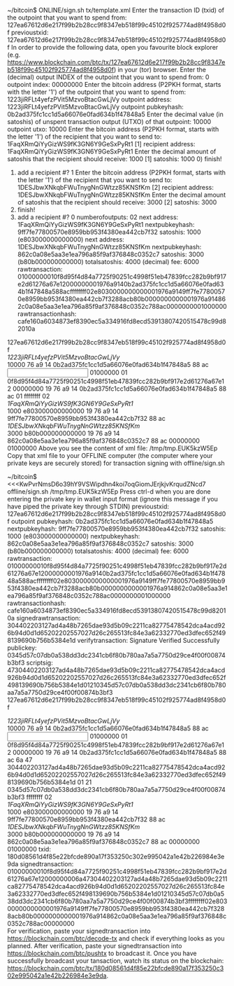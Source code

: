 ~/bitcoin$ ONLINE/sign.sh tx/template.xml 
Enter the transaction ID (txid) of the outpoint that you want to spend from: 127ea67612d6e217f99b2b28cc9f8347eb518f99c45102f925774ad8f4958d0f
previoustxid: 127ea67612d6e217f99b2b28cc9f8347eb518f99c45102f925774ad8f4958d0f
In order to provide the following data, open you favourite block explorer (e.g. https://www.blockchain.com/btc/tx/127ea67612d6e217f99b2b28cc9f8347eb518f99c45102f925774ad8f4958d0f) in your (tor) browser.
Enter the (decimal) output INDEX of the outpoint that you want to spend from: 0
outpoint index: 00000000
Enter the bitcoin address (P2PKH format, starts with the letter '1') of the outpoint that you want to spend from: 1223jiRFLt4yefzPVit5MzvoBtacGwLjVy
outpoint address: 1223jiRFLt4yefzPVit5MzvoBtacGwLjVy
outpoint pubkeyhash: 0b2ad375fc1cc1d5a66076e0fad634b1f47848a5
Enter the decimal value (in satoshis) of unspent transaction output (UTXO) of that outpoint: 10000
outpoint utxo: 10000
Enter the bitcoin address (P2PKH format, starts with the letter '1') of the recipient that you want to send to: 1FaqXRmQiYyGizWS9fK3GN6Y9GeSxPyRt1
[1] recipient address: 1FaqXRmQiYyGizWS9fK3GN6Y9GeSxPyRt1
Enter the decimal amount of satoshis that the recipient should receive: 1000
[1] satoshis: 1000
0) finish!
1) add a recipient
#? 1
Enter the bitcoin address (P2PKH format, starts with the letter '1') of the recipient that you want to send to: 1DESJbwXNkqbFWuTnygNnGWtzz85KNSfKm
[2] recipient address: 1DESJbwXNkqbFWuTnygNnGWtzz85KNSfKm
Enter the decimal amount of satoshis that the recipient should receive: 3000
[2] satoshis: 3000
0) finish!
1) add a recipient
#? 0
numberofoutputs: 02
next address: 1FaqXRmQiYyGizWS9fK3GN6Y9GeSxPyRt1
nextpubkeyhash: 9ff7fe77800570e8959bb953f4380ea442cb7f32
satoshis: 1000 (e803000000000000)
next address: 1DESJbwXNkqbFWuTnygNnGWtzz85KNSfKm
nextpubkeyhash: 862c0a08e5aa3e1ea796a85f9af376848c0352c7
satoshis: 3000 (b80b000000000000)
totalsatoshis: 4000 (decimal)
fee: 6000
rawtransaction: 01000000010f8d95f4d84a7725f90251c4998f51eb47839fcc282b9bf917e2d61276a67e12000000001976a9140b2ad375fc1cc1d5a66076e0fad634b1f47848a588acffffffff02e8030000000000001976a9149ff7fe77800570e8959bb953f4380ea442cb7f3288acb80b0000000000001976a914862c0a08e5aa3e1ea796a85f9af376848c0352c788ac0000000001000000
rawtransactionhash: cafe160a6034873ef8390ec5a334916fd8ecd53913807420515478c99d82010a
<txs type="P2PKH">
  <tx type="previous">
    <txid>127ea67612d6e217f99b2b28cc9f8347eb518f99c45102f925774ad8f4958d0f</txid>
    <outputs>
      <output index="00000000">
        <address>1223jiRFLt4yefzPVit5MzvoBtacGwLjVy</address>
        <value desc="decimal value in satoshis">10000</value>
        <pkscript>
          <raw bits="8" desc="OP_DUP">76</raw>
          <raw bits="8" desc="OP_HASH160">a9</raw>
          <raw bits="8" desc="push 0x14 bytes">14</raw>
          <raw bits="160" desc="(pubkeyhash)">0b2ad375fc1cc1d5a66076e0fad634b1f47848a5</raw>
          <raw bits="8" desc="OP_EQUALVERIFY">88</raw>
          <raw bits="8" desc="OP_CHECKSIG">ac</raw>
        </pkscript>
      </output>
    </outputs>
  </tx>
  <tx type="current">
    <inputs>
      <input>
        <raw bits="32" desc="1. version">01000000</raw>
        <raw bits="8" desc="2. varint specifying the number of inputs">01</raw>
        <raw bits="256" desc="3. transaction from which we want to redeem an output (reverse order)">0f8d95f4d84a7725f90251c4998f51eb47839fcc282b9bf917e2d61276a67e12</raw>
        <raw bits="32" desc="4. output index we want to redeem from the transaction">00000000</raw>
        <scriptsig iteration="1">
          <raw bits="8" desc="5. For the purpose of signing the transaction, this is temporarily filled with the scriptPubKey of the output we want to redeem. First we write a one-byte varint (in hex) which denotes the length of the scriptPubKey">19</raw>
          <raw bits="8" desc="6. (OP_DUP)">76</raw>
          <raw bits="8" desc="6. (OP_HASH160 - do a RipeMD160 on the top stack item)">a9</raw>
          <raw bits="8" desc="6. (push hex 0x14 bytes on stack)">14</raw>
          <raw bits="160" desc="6. (Then we write the actual pubkeyhash)">0b2ad375fc1cc1d5a66076e0fad634b1f47848a5</raw>
          <raw bits="8" desc="6. (OP_EQUALVERIFY)">88</raw>
          <raw bits="8" desc="6. (OP_CHECKSIG)">ac</raw>
        </scriptsig>
        <scriptsig iteration="2" desc="14. double-SHA256 hash this entire structure (from iteration 1). This will be the input to the signing.">
          <raw bits="8" desc="17. replace the one-byte, varint length-field from step 5 with the length of the data from step 16."/>
          <hex>
            <raw bits="8" desc="16. OPCODE containing the length of the DER-encoded signature plus the one-byte hash code type"/>
            <raw bits="?" desc="15. create ECDSA signature"/>
            <raw bits="8" desc="16. hash code type (SIGHASH_ALL)">01</raw>
            <raw bits="8" desc="16. OPCODE containing the length of the public key of signer"/>
            <raw bits="264-520" desc="16. public key of signer"/>
          </hex>
        </scriptsig>
        <raw bits="32" desc="7. sequence. This is currently always set to 0xffffffff">ffffffff</raw>
      </input>
    </inputs>
    <outputs>
      <raw bits="8" desc="8. varint containing the number of outputs in our new transaction">02</raw>
      <output>
        <address>1FaqXRmQiYyGizWS9fK3GN6Y9GeSxPyRt1</address>
        <value desc="decimal value in satoshis">1000</value>
        <raw bits="64" desc="9. (64 bit integer, little-endian) containing the amount we want to redeem from the specified output for this recipient address">e803000000000000</raw>
        <raw bits="8" desc="10. length of the output script (0x19)">19</raw>
        <raw bits="8" desc="11. (OP_DUP)">76</raw>
        <raw bits="8" desc="11. (OP_HASH160)">a9</raw>
        <raw bits="8" desc="11. (push hex 0x14 bytes on stack)">14</raw>
        <raw bits="160" desc="11. Then we write the pubkeyhash of the recipient">9ff7fe77800570e8959bb953f4380ea442cb7f32</raw>
        <raw bits="8" desc="11. (OP_EQUALVERIFY)">88</raw>
        <raw bits="8" desc="11. (OP_CHECKSIG)">ac</raw>
      </output>
      <output>
        <address>1DESJbwXNkqbFWuTnygNnGWtzz85KNSfKm</address>
        <value desc="decimal value in satoshis">3000</value>
        <raw bits="64" desc="9. (64 bit integer, little-endian) containing the amount we want to redeem from the specified output for this recipient address">b80b000000000000</raw>
        <raw bits="8" desc="10. length of the output script (0x19)">19</raw>
        <raw bits="8" desc="11. (OP_DUP)">76</raw>
        <raw bits="8" desc="11. (OP_HASH160)">a9</raw>
        <raw bits="8" desc="11. (push hex 0x14 bytes on stack)">14</raw>
        <raw bits="160" desc="11. Then we write the pubkeyhash of the recipient">862c0a08e5aa3e1ea796a85f9af376848c0352c7</raw>
        <raw bits="8" desc="11. (OP_EQUALVERIFY)">88</raw>
        <raw bits="8" desc="11. (OP_CHECKSIG)">ac</raw>
      </output>
      <raw bits="32" desc="12. lock time">00000000</raw>
      <raw iteration="1" bits="32" desc="13. Iteration 1: hash code type / Iteration 2: We finish off by removing the four-byte hash code type we added in step 13">01000000</raw>
    </outputs>
  </tx>
</txs>
Above you see the content of xml file: /tmp/tmp.EUK5kzW5Ep
Copy that xml file to your OFFLINE computer (the computer where your private keys are securely stored) for transaction signing with offline/sign.sh








~/bitcoin$ <<<KwPvrNmsD6o39hY9VSWipdhn4koi7oqGiomJErjkjvKrqudZNcd7 offline/sign.sh /tmp/tmp.EUK5kzW5Ep
Press ctrl-d when you are done entering the private key in wallet input format (ignore this message if you have piped the private key through STDIN)
previoustxid: 127ea67612d6e217f99b2b28cc9f8347eb518f99c45102f925774ad8f4958d0f
outpoint pubkeyhash: 0b2ad375fc1cc1d5a66076e0fad634b1f47848a5
nextpubkeyhash: 9ff7fe77800570e8959bb953f4380ea442cb7f32
satoshis: 1000 (e803000000000000)
nextpubkeyhash: 862c0a08e5aa3e1ea796a85f9af376848c0352c7
satoshis: 3000 (b80b000000000000)
totalsatoshis: 4000 (decimal)
fee: 6000
rawtransaction: 01000000010f8d95f4d84a7725f90251c4998f51eb47839fcc282b9bf917e2d61276a67e12000000001976a9140b2ad375fc1cc1d5a66076e0fad634b1f47848a588acffffffff02e8030000000000001976a9149ff7fe77800570e8959bb953f4380ea442cb7f3288acb80b0000000000001976a914862c0a08e5aa3e1ea796a85f9af376848c0352c788ac0000000001000000
rawtransactionhash: cafe160a6034873ef8390ec5a334916fd8ecd53913807420515478c99d82010a
signedrawtransaction: 304402203127ad4a48b7265dae93d5b09c2211ca82775478542dca4acd926b94d0d1d65202202557027d26c265513fc84e3a62332770ed3dfec652f498139690b756b5384e1d
verifytransaction: Signature Verified Successfully
publickey: 0345d57c07db0a538dd3dc2341cb6f80b780aa7a5a7750d29ce4f00f00874b3bf3
scriptsig: 47304402203127ad4a48b7265dae93d5b09c2211ca82775478542dca4acd926b94d0d1d65202202557027d26c265513fc84e3a62332770ed3dfec652f498139690b756b5384e1d01210345d57c07db0a538dd3dc2341cb6f80b780aa7a5a7750d29ce4f00f00874b3bf3
<txs type="P2PKH">
  <tx type="previous">
    <txid>127ea67612d6e217f99b2b28cc9f8347eb518f99c45102f925774ad8f4958d0f</txid>
    <outputs>
      <output index="00000000">
        <address>1223jiRFLt4yefzPVit5MzvoBtacGwLjVy</address>
        <value desc="decimal value in satoshis">10000</value>
        <pkscript>
          <raw bits="8" desc="OP_DUP">76</raw>
          <raw bits="8" desc="OP_HASH160">a9</raw>
          <raw bits="8" desc="push 0x14 bytes">14</raw>
          <raw bits="160" desc="(pubkeyhash)">0b2ad375fc1cc1d5a66076e0fad634b1f47848a5</raw>
          <raw bits="8" desc="OP_EQUALVERIFY">88</raw>
          <raw bits="8" desc="OP_CHECKSIG">ac</raw>
        </pkscript>
      </output>
    </outputs>
  </tx>
  <tx type="current">
    <inputs>
      <input>
        <raw bits="32" desc="1. version">01000000</raw>
        <raw bits="8" desc="2. varint specifying the number of inputs">01</raw>
        <raw bits="256" desc="3. transaction from which we want to redeem an output (reverse order)">0f8d95f4d84a7725f90251c4998f51eb47839fcc282b9bf917e2d61276a67e12</raw>
        <raw bits="32" desc="4. output index we want to redeem from the transaction">00000000</raw>
        <scriptsig iteration="1">
          <raw bits="8" desc="5. For the purpose of signing the transaction, this is temporarily filled with the scriptPubKey of the output we want to redeem. First we write a one-byte varint (in hex) which denotes the length of the scriptPubKey">19</raw>
          <raw bits="8" desc="6. (OP_DUP)">76</raw>
          <raw bits="8" desc="6. (OP_HASH160 - do a RipeMD160 on the top stack item)">a9</raw>
          <raw bits="8" desc="6. (push hex 0x14 bytes on stack)">14</raw>
          <raw bits="160" desc="6. (Then we write the actual pubkeyhash)">0b2ad375fc1cc1d5a66076e0fad634b1f47848a5</raw>
          <raw bits="8" desc="6. (OP_EQUALVERIFY)">88</raw>
          <raw bits="8" desc="6. (OP_CHECKSIG)">ac</raw>
        </scriptsig>
        <scriptsig iteration="2" desc="14. double-SHA256 hash this entire structure (from iteration 1). This will be the input to the signing.">
          <raw bits="8" desc="17. replace the one-byte, varint length-field from step 5 with the length of the data from step 16.">6a</raw>
          <hex>
            <raw bits="8" desc="16. OPCODE containing the length of the DER-encoded signature plus the one-byte hash code type">47</raw>
            <raw bits="?" desc="15. create ECDSA signature">304402203127ad4a48b7265dae93d5b09c2211ca82775478542dca4acd926b94d0d1d65202202557027d26c265513fc84e3a62332770ed3dfec652f498139690b756b5384e1d</raw>
            <raw bits="8" desc="16. hash code type (SIGHASH_ALL)">01</raw>
            <raw bits="8" desc="16. OPCODE containing the length of the public key of signer">21</raw>
            <raw bits="264-520" desc="16. public key of signer">0345d57c07db0a538dd3dc2341cb6f80b780aa7a5a7750d29ce4f00f00874b3bf3</raw>
          </hex>
        </scriptsig>
        <raw bits="32" desc="7. sequence. This is currently always set to 0xffffffff">ffffffff</raw>
      </input>
    </inputs>
    <outputs>
      <raw bits="8" desc="8. varint containing the number of outputs in our new transaction">02</raw>
      <output>
        <address>1FaqXRmQiYyGizWS9fK3GN6Y9GeSxPyRt1</address>
        <value desc="decimal value in satoshis">1000</value>
        <raw bits="64" desc="9. (64 bit integer, little-endian) containing the amount we want to redeem from the specified output for this recipient address">e803000000000000</raw>
        <raw bits="8" desc="10. length of the output script (0x19)">19</raw>
        <raw bits="8" desc="11. (OP_DUP)">76</raw>
        <raw bits="8" desc="11. (OP_HASH160)">a9</raw>
        <raw bits="8" desc="11. (push hex 0x14 bytes on stack)">14</raw>
        <raw bits="160" desc="11. Then we write the pubkeyhash of the recipient">9ff7fe77800570e8959bb953f4380ea442cb7f32</raw>
        <raw bits="8" desc="11. (OP_EQUALVERIFY)">88</raw>
        <raw bits="8" desc="11. (OP_CHECKSIG)">ac</raw>
      </output>
      <output>
        <address>1DESJbwXNkqbFWuTnygNnGWtzz85KNSfKm</address>
        <value desc="decimal value in satoshis">3000</value>
        <raw bits="64" desc="9. (64 bit integer, little-endian) containing the amount we want to redeem from the specified output for this recipient address">b80b000000000000</raw>
        <raw bits="8" desc="10. length of the output script (0x19)">19</raw>
        <raw bits="8" desc="11. (OP_DUP)">76</raw>
        <raw bits="8" desc="11. (OP_HASH160)">a9</raw>
        <raw bits="8" desc="11. (push hex 0x14 bytes on stack)">14</raw>
        <raw bits="160" desc="11. Then we write the pubkeyhash of the recipient">862c0a08e5aa3e1ea796a85f9af376848c0352c7</raw>
        <raw bits="8" desc="11. (OP_EQUALVERIFY)">88</raw>
        <raw bits="8" desc="11. (OP_CHECKSIG)">ac</raw>
      </output>
      <raw bits="32" desc="12. lock time">00000000</raw>
      <raw iteration="1" bits="32" desc="13. Iteration 1: hash code type / Iteration 2: We finish off by removing the four-byte hash code type we added in step 13">01000000</raw>
    </outputs>
  </tx>
</txs>
txid: 180d08561d4f85e22bfcde890a17f353250c302e995042a1e42b226984e3e9da
signedtransaction: 01000000010f8d95f4d84a7725f90251c4998f51eb47839fcc282b9bf917e2d61276a67e12000000006a47304402203127ad4a48b7265dae93d5b09c2211ca82775478542dca4acd926b94d0d1d65202202557027d26c265513fc84e3a62332770ed3dfec652f498139690b756b5384e1d01210345d57c07db0a538dd3dc2341cb6f80b780aa7a5a7750d29ce4f00f00874b3bf3ffffffff02e8030000000000001976a9149ff7fe77800570e8959bb953f4380ea442cb7f3288acb80b0000000000001976a914862c0a08e5aa3e1ea796a85f9af376848c0352c788ac00000000                                                                                                                                                                                         
For verification, paste your signedtransaction into https://blockchain.com/btc/decode-tx and check if everything looks as you planned.
After verification, paste your signedtransaction into https://blockchain.com/btc/pushtx to broadcast it.
Once you have successfully broadcast your tansaction, watch its status on the blockchain: https://blockchain.com/btc/tx/180d08561d4f85e22bfcde890a17f353250c302e995042a1e42b226984e3e9da.

